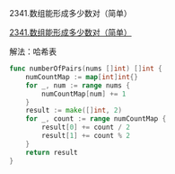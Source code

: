 2341.数组能形成多少数对（简单）

[2341.数组能形成多少数对（简单）](https://leetcode.cn/problems/maximum-number-of-pairs-in-array/)



解法：哈希表



```go
func numberOfPairs(nums []int) []int {
	numCountMap := map[int]int{}
	for _, num := range nums {
		numCountMap[num] += 1
	}
	result := make([]int, 2)
	for _, count := range numCountMap {
		result[0] += count / 2
		result[1] += count % 2
	}
	return result
}
```
